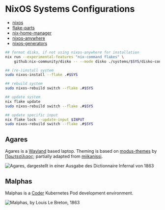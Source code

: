 # NixOS Systems Configurations

- [nixos](https://nixos.org/)
- [flake-parts](https://github.com/hercules-ci/flake-parts)
- [nix-home-manager](https://github.com/nix-community/home-manager)
- [nixos-anywhere](https://github.com/numtide/nixos-anywhere)
- [nixos-generators](https://github.com/nix-community/nixos-generators)

```sh
## format disks, if not using nixos-anywhere for installation
nix run --experimental-features "nix-command flakes" \
    github:nix-community/disko -- --mode disko ./systems/$SYS/disko-configuration.nix

## (re-)install system
sudo nixos-install --flake .#$SYS

## rebuild system
sudo nixos-rebuild switch --flake .#$SYS

## update system
nix flake update
sudo nixos-rebuild switch --flake .#$SYS

## update specific input
nix flake lock --update-input $INPUT
sudo nixos-rebuild switch --flake .#$SYS
```

## Agares

Agares is a [Wayland](https://wiki.archlinux.org/title/Wayland) based laptop.
Theming is based on [modus-themes](https://github.com/protesilaos/modus-themes)
by [Πρωτεσίλαος](https://protesilaos.com/);
partially adapted from [miikanissi](https://github.com/miikanissi/modus-themes.nvim?tab=readme-ov-file#extras).

![Agares, dargestellt in einer Ausgabe des Dictionnaire Infernal von 1863](https://upload.wikimedia.org/wikipedia/commons/3/38/Agares.jpg)

## Malphas

Malphas is a [Coder](https://coder.com/) Kubernetes Pod development environment.

![Malphas, by Louis Le Breton, 1863](https://upload.wikimedia.org/wikipedia/commons/1/17/Malthas.jpg)
